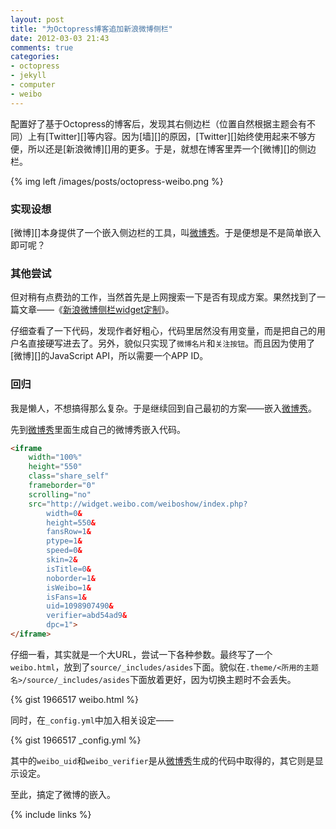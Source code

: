 ```yaml
---
layout: post
title: "为Octopress博客追加新浪微博侧栏"
date: 2012-03-03 21:43
comments: true
categories: 
- octopress
- jekyll
- computer
- weibo
---
```

配置好了基于Octopress的博客后，发现其右侧边栏（位置自然根据主题会有不同）上有[Twitter][]等内容。因为[墙][]的原因，[Twitter][]始终使用起来不够方便，所以还是[新浪微博][]用的更多。于是，就想在博客里弄一个[微博][]的侧边栏。
<!--more-->

{% img left /images/posts/octopress-weibo.png  %}
### 实现设想 ###
[微博][]本身提供了一个嵌入侧边栏的工具，叫[微博秀][]。于是便想是不是简单嵌入即可呢？

### 其他尝试 ###
但对稍有点费劲的工作，当然首先是上网搜索一下是否有现成方案。果然找到了一篇文章——《[新浪微博侧栏widget定制](http://blog.tingkun.com/blog/2011/11/05/xin-lang-wei-bo-ce-lan-widgetding-zhi-octopress/)》。

仔细查看了一下代码，发现作者好粗心，代码里居然没有用变量，而是把自己的用户名直接硬写进去了。另外，貌似只实现了`微博名片`和`关注按钮`。而且因为使用了[微博][]的JavaScript API，所以需要一个APP ID。

### 回归 ###
我是懒人，不想搞得那么复杂。于是继续回到自己最初的方案——嵌入[微博秀][]。

先到[微博秀][]里面生成自己的微博秀嵌入代码。

``` html
<iframe 
	width="100%" 
	height="550" 
	class="share_self"  
	frameborder="0" 
	scrolling="no" 
	src="http://widget.weibo.com/weiboshow/index.php?
		width=0&
		height=550&
		fansRow=1&
		ptype=1&
		speed=0&
		skin=2&
		isTitle=0&
		noborder=1&
		isWeibo=1&
		isFans=1&
		uid=1098907490&
		verifier=abd54ad9&
		dpc=1">
</iframe>
```

仔细一看，其实就是一个大URL，尝试一下各种参数。最终写了一个`weibo.html`，放到了`source/_includes/asides`下面。貌似在`.theme/<所用的主题名>/source/_includes/asides`下面放着更好，因为切换主题时不会丢失。

{% gist 1966517 weibo.html %}

同时，在`_config.yml`中加入相关设定——

{% gist 1966517 _config.yml %}

其中的`weibo_uid`和`weibo_verifier`是从[微博秀][]生成的代码中取得的，其它则是显示设定。

至此，搞定了微博的嵌入。


[微博秀]:	http://weibo.com/tool/weiboshow		"微博秀"

{% include links %}
